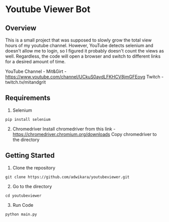 # Youtube Viewer Bot

## Overview
This is a small project that was supposed to slowly grow the total view hours of my youtube channel. However, YouTube detects selenium and doesn't allow me to login, so I figured it probably doesn't count the views as well. Regardless, the code will open a browser and switch to different links for a desired amount of time.

YouTube Channel - Mit&Girt - https://www.youtube.com/channel/UCkuS0aydLFKHCV8jmGFEovg
Twitch - twitch.tv/mitandgrit

## Requirements
1. Selenium
```
pip install selenium

```
2. Chromedriver
Install chromedriver from this link - https://chromedriver.chromium.org/downloads
Copy chromedriver to the directory

## Getting Started
1. Clone the repository
```
git clone https://github.com/adwikara/youtubeviewer.git

```
2. Go to the directory
```
cd youtubeviewer
```
3. Run Code
```
python main.py

```
